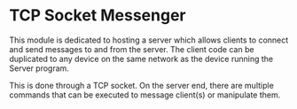 # TCP Socket Messenger

This module is dedicated to hosting a server which allows clients to connect and send messages to and from the server.
The client code can be duplicated to any device on the same network as the device running the Server program.

This is done through a TCP socket.
On the server end, there are multiple commands that can be executed to message client(s) or manipulate them.